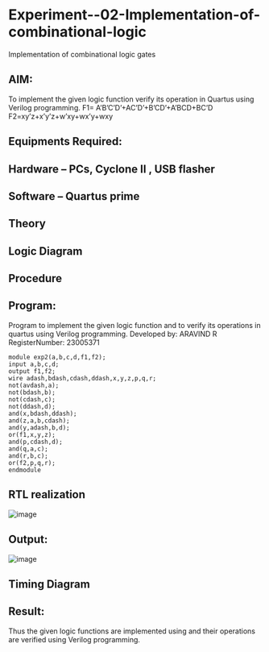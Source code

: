 # Experiment--02-Implementation-of-combinational-logic
Implementation of combinational logic gates
 
## AIM:
To implement the given logic function verify its operation in Quartus using Verilog programming.
 F1= A’B’C’D’+AC’D’+B’CD’+A’BCD+BC’D
F2=xy’z+x’y’z+w’xy+wx’y+wxy
 
 
 
## Equipments Required:
## Hardware – PCs, Cyclone II , USB flasher
## Software – Quartus prime


## Theory
 

## Logic Diagram
## Procedure
## Program:

Program to implement the given logic function and to verify its operations in quartus using Verilog programming.
Developed by: ARAVIND R
RegisterNumber: 23005371
~~~
module exp2(a,b,c,d,f1,f2);
input a,b,c,d;
output f1,f2;
wire adash,bdash,cdash,ddash,x,y,z,p,q,r;
not(avdash,a);
not(bdash,b);
not(cdash,c);
not(ddash,d);
and(x,bdash,ddash);
and(z,a,b,cdash);
and(y,adash,b,d);
or(f1,x,y,z);
and(p,cdash,d);
and(q,a,c);
and(r,b,c);
or(f2,p,q,r);
endmodule
~~~
## RTL realization
![image](https://github.com/ARAVIND23005370/Experiment--02-Implementation-of-combinational-logic-/assets/148514836/a33d324e-7ce3-4f03-84ac-41cd80efaf11)

## Output:
![image](https://github.com/ARAVIND23005370/Experiment--02-Implementation-of-combinational-logic-/assets/148514836/aff1796e-510b-4736-848d-b17d4734ac8b)

## Timing Diagram
## Result:
Thus the given logic functions are implemented using  and their operations are verified using Verilog programming.
